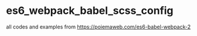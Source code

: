 # es6_webpack_babel_scss_config

all codes and examples
from
https://poiemaweb.com/es6-babel-webpack-2
